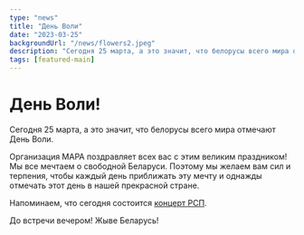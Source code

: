 ```yaml
---
type: "news"
title: "День Воли"
date: "2023-03-25"
backgroundUrl: "/news/flowers2.jpeg"
description: "Сегодня 25 марта, а это значит, что белорусы всего мира отмечают День Воли."
tags: [featured-main]
---
```


# День Воли!

Сегодня 25 марта, а это значит, что белорусы всего мира отмечают День Воли.

Организация МАРА поздравляет всех вас с этим великим праздником!
Мы все мечтаем о свободной Беларуси. Поэтому мы желаем вам сил и терпения, чтобы каждый день приближать эту мечту и однажды отмечать этот день в нашей прекрасной стране.

Напоминаем, что сегодня состоится [концерт РСП](https://www.belarusians.nl/events/rsp-03-25?mara).

До встречи вечером!
Жыве Беларусь!
